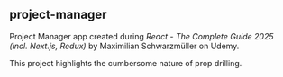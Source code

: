 ## project-manager

Project Manager app created during _React - The Complete Guide 2025 (incl. Next.js, Redux)_ by Maximilian Schwarzmüller on Udemy.

This project highlights the cumbersome nature of prop drilling.
